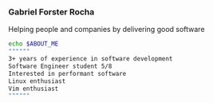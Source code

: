 ### Gabriel Forster Rocha

Helping people and companies by delivering good software

```bash
echo $ABOUT_ME
""""""
3+ years of experience in software development
Software Engineer student 5/8
Interested in performant software
Linux enthusiast
Vim enthusiast
""""""
```
